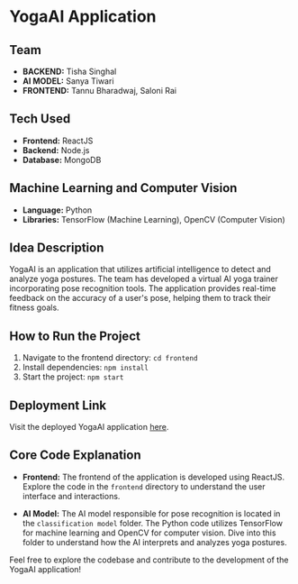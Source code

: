 # YogaAI Application

## Team
- **BACKEND:** Tisha Singhal
- **AI MODEL:** Sanya Tiwari
- **FRONTEND:** Tannu Bharadwaj, Saloni Rai

## Tech Used
- **Frontend:** ReactJS
- **Backend:** Node.js
- **Database:** MongoDB

## Machine Learning and Computer Vision
- **Language:** Python
- **Libraries:** TensorFlow (Machine Learning), OpenCV (Computer Vision)

## Idea Description
YogaAI is an application that utilizes artificial intelligence to detect and analyze yoga postures. The team has developed a virtual AI yoga trainer incorporating pose recognition tools. The application provides real-time feedback on the accuracy of a user's pose, helping them to track their fitness goals.

## How to Run the Project
1. Navigate to the frontend directory: `cd frontend`
2. Install dependencies: `npm install`
3. Start the project: `npm start`

## Deployment Link 
Visit the deployed YogaAI application [here](https://yoga-pose-v13.netlify.app/).

## Core Code Explanation
- **Frontend:** The frontend of the application is developed using ReactJS. Explore the code in the `frontend` directory to understand the user interface and interactions.

- **AI Model:** The AI model responsible for pose recognition is located in the `classification model` folder. The Python code utilizes TensorFlow for machine learning and OpenCV for computer vision. Dive into this folder to understand how the AI interprets and analyzes yoga postures.

Feel free to explore the codebase and contribute to the development of the YogaAI application!

